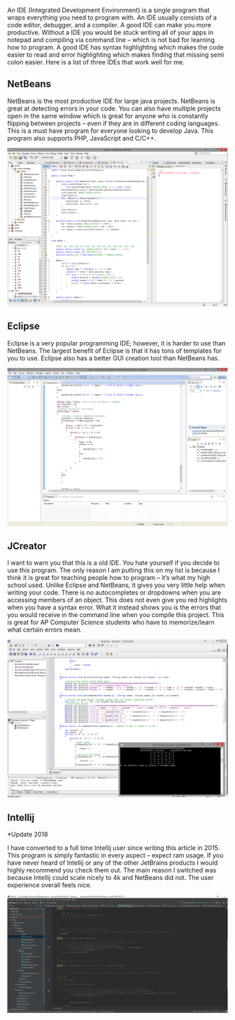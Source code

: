 An IDE (Integrated Development Environment) is a single program that wraps
everything you need to program with. An IDE usually consists of a code editor,
debugger, and a compiler. A good IDE can make you more productive. Without a IDE
you would be stuck writing all of your apps in notepad and compiling via command
line – which is not bad for learning how to program. A good IDE has syntax
highlighting which makes the code easier to read and error highlighting which
makes finding that missing semi colon easier. Here is a list of three IDEs that
work well for me.

NetBeans
--------

NetBeans is the most productive IDE for large java projects. NetBeans is great
at detecting errors in your code. You can also have multiple projects open in
the same window which is great for anyone who is constantly flipping between
projects – even if they are in different coding languages. This is a must have
program for everyone looking to develop Java. This program also supports PHP,
JavaScript and C/C++.

![](media/2a20326e77c3f67aa3753401ba4bc612.png)

Eclipse
-------

Eclipse is a very popular programming IDE; however, it is harder to use than
NetBeans. The largest benefit of Eclipse is that it has tons of templates for
you to use. Eclipse also has a better GUI creation tool than NetBeans has.

![](media/f5cb2682e219549cb07acd1d01c2ccb1.png)

JCreator
--------

I want to warn you that this is a old IDE. You hate yourself if you decide to
use this program. The only reason I am putting this on my list is because I
think it is great for teaching people how to program – it’s what my high school
used. Unlike Eclipse and NetBeans, it gives you very little help when writing
your code. There is no autocompletes or dropdowns when you are accessing members
of an object. This does not even give you red highlights when you have a syntax
error. What it instead shows you is the errors that you would receive in the
command line when you compile this project. This is great for AP Computer
Science students who have to memorize/learn what certain errors mean.

![](media/c1e712bdead908ebd72921ec2d1cbd5e.png)

Intellij
--------

\*Update 2018

I have converted to a full time Intellij user since writing this article in
2015. This program is simply fantastic in every aspect – expect ram usage. If
you have never heard of Intellij or any of the other JetBrains products I would
highly recommend you check them out. The main reason I switched was because
Intellij could scale nicely to 4k and NetBeans did not. The user experience
overall feels nice.

![](media/2a96900bae1e8946a1df243d8318e69f.png)
